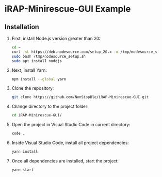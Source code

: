 # iRAP-Minirescue-GUI Example 

## Installation

1. First, install Node.js version greater than 20:

    ```bash
    cd ~
    curl -sL https://deb.nodesource.com/setup_20.x -o /tmp/nodesource_setup.sh
    sudo bash /tmp/nodesource_setup.sh
    sudo apt install nodejs
    ```

2. Next, install Yarn:
    ```bash
    npm install --global yarn
    ```
3. Clone the repository:
    ```bash
    git clone https://github.com/NonStopBle/iRAP-Minirescue-GUI.git
    ```

4. Change directory to the project folder:
    ```bash
    cd iRAP-Minirescue-GUI/
    ```
5. Open the project in Visual Studio Code in current directory:
    ```bash
    code .
    ```

6. Inside Visual Studio Code, install all project dependencies:
    ```bash
    yarn install
    ```

7. Once all dependencies are installed, start the project:
    ```bash
    yarn start
    ```
